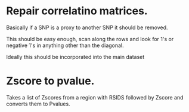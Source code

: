 # Repair correlatino matrices.

Basically if a SNP is a proxy to another SNP it should be removed.

This should be easy enough, scan along the rows and look for 1's or negative 1's
in anything other than the diagonal.

Ideally this should be incorporated into the main dataset

# Zscore to pvalue.

Takes a list of Zscores from a region with RSIDS followed by Zscore and converts them to Pvalues.


